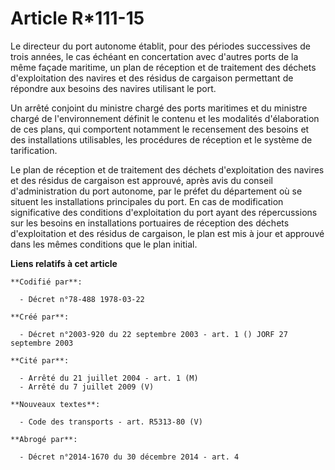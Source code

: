 # Article R*111-15

Le directeur du port autonome établit, pour des périodes successives de trois années, le cas échéant en concertation avec
d'autres ports de la même façade maritime, un plan de réception et de traitement des déchets d'exploitation des navires et
des résidus de cargaison permettant de répondre aux besoins des navires utilisant le port.

Un arrêté conjoint du ministre chargé des ports maritimes et du ministre chargé de l'environnement définit le contenu et les
modalités d'élaboration de ces plans, qui comportent notamment le recensement des besoins et des installations utilisables,
les procédures de réception et le système de tarification.

Le plan de réception et de traitement des déchets d'exploitation des navires et des résidus de cargaison est approuvé, après
avis du conseil d'administration du port autonome, par le préfet du département où se situent les installations principales
du port. En cas de modification significative des conditions d'exploitation du port ayant des répercussions sur les besoins
en installations portuaires de réception des déchets d'exploitation et des résidus de cargaison, le plan est mis à jour et
approuvé dans les mêmes conditions que le plan initial.

**Liens relatifs à cet article**

	**Codifié par**:

	  - Décret n°78-488 1978-03-22

	**Créé par**:

	  - Décret n°2003-920 du 22 septembre 2003 - art. 1 () JORF 27 septembre 2003

	**Cité par**:

	  - Arrêté du 21 juillet 2004 - art. 1 (M)
	  - Arrêté du 7 juillet 2009 (V)

	**Nouveaux textes**:

	  - Code des transports - art. R5313-80 (V)

	**Abrogé par**:

	  - Décret n°2014-1670 du 30 décembre 2014 - art. 4
